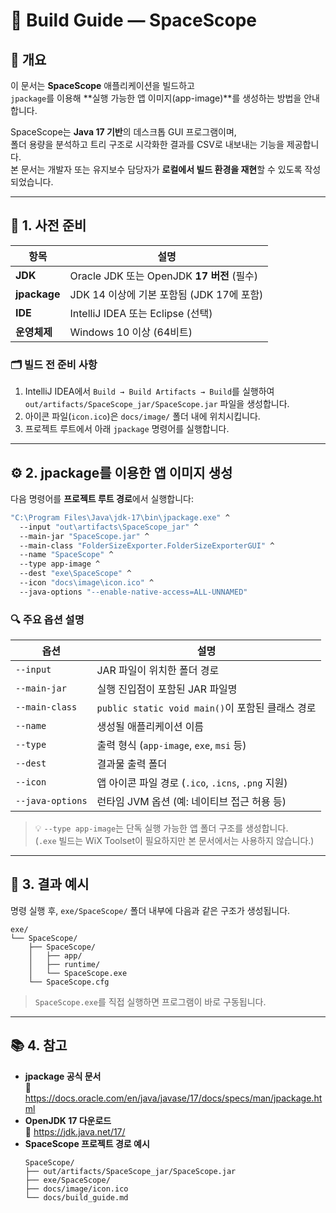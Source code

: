 # 📘 Build Guide — SpaceScope

## 🧩 개요
이 문서는 **SpaceScope** 애플리케이션을 빌드하고  
`jpackage`를 이용해 **실행 가능한 앱 이미지(app-image)**를 생성하는 방법을 안내합니다.

SpaceScope는 **Java 17 기반**의 데스크톱 GUI 프로그램이며,  
폴더 용량을 분석하고 트리 구조로 시각화한 결과를 CSV로 내보내는 기능을 제공합니다.  
본 문서는 개발자 또는 유지보수 담당자가 **로컬에서 빌드 환경을 재현**할 수 있도록 작성되었습니다.

---

## 🧱 1. 사전 준비

| 항목 | 설명 |
|------|------|
| **JDK** | Oracle JDK 또는 OpenJDK **17 버전** (필수) |
| **jpackage** | JDK 14 이상에 기본 포함됨 (JDK 17에 포함) |
| **IDE** | IntelliJ IDEA 또는 Eclipse (선택) |
| **운영체제** | Windows 10 이상 (64비트) |

### 🗂️ 빌드 전 준비 사항
1. IntelliJ IDEA에서 `Build → Build Artifacts → Build`를 실행하여  
   `out/artifacts/SpaceScope_jar/SpaceScope.jar` 파일을 생성합니다.
2. 아이콘 파일(`icon.ico`)은 `docs/image/` 폴더 내에 위치시킵니다.
3. 프로젝트 루트에서 아래 `jpackage` 명령어를 실행합니다.

---

## ⚙️ 2. jpackage를 이용한 앱 이미지 생성

다음 명령어를 **프로젝트 루트 경로**에서 실행합니다:

```bash
"C:\Program Files\Java\jdk-17\bin\jpackage.exe" ^
  --input "out\artifacts\SpaceScope_jar" ^
  --main-jar "SpaceScope.jar" ^
  --main-class "FolderSizeExporter.FolderSizeExporterGUI" ^
  --name "SpaceScope" ^
  --type app-image ^
  --dest "exe\SpaceScope" ^
  --icon "docs\image\icon.ico" ^
  --java-options "--enable-native-access=ALL-UNNAMED"
```

### 🔍 주요 옵션 설명

| 옵션 | 설명 |
|------|------|
| `--input` | JAR 파일이 위치한 폴더 경로 |
| `--main-jar` | 실행 진입점이 포함된 JAR 파일명 |
| `--main-class` | `public static void main()`이 포함된 클래스 경로 |
| `--name` | 생성될 애플리케이션 이름 |
| `--type` | 출력 형식 (`app-image`, `exe`, `msi` 등) |
| `--dest` | 결과물 출력 폴더 |
| `--icon` | 앱 아이콘 파일 경로 (`.ico`, `.icns`, `.png` 지원) |
| `--java-options` | 런타임 JVM 옵션 (예: 네이티브 접근 허용 등) |

> 💡 `--type app-image`는 단독 실행 가능한 앱 폴더 구조를 생성합니다.  
> (`.exe` 빌드는 WiX Toolset이 필요하지만 본 문서에서는 사용하지 않습니다.)

---

## 🧩 3. 결과 예시

명령 실행 후, `exe/SpaceScope/` 폴더 내부에 다음과 같은 구조가 생성됩니다.

```
exe/
└── SpaceScope/
    ├── SpaceScope/
    │   ├── app/
    │   ├── runtime/
    │   └── SpaceScope.exe
    └── SpaceScope.cfg
```

> `SpaceScope.exe`를 직접 실행하면 프로그램이 바로 구동됩니다.

---

## 📚 4. 참고

- **jpackage 공식 문서**  
  🔗 https://docs.oracle.com/en/java/javase/17/docs/specs/man/jpackage.html
- **OpenJDK 17 다운로드**  
  🔗 https://jdk.java.net/17/
- **SpaceScope 프로젝트 경로 예시**
  ```
  SpaceScope/
  ├── out/artifacts/SpaceScope_jar/SpaceScope.jar
  ├── exe/SpaceScope/
  ├── docs/image/icon.ico
  └── docs/build_guide.md
  ```
